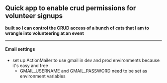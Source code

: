 ## Quick app to enable crud permissions for volunteer signups

**built so I can control the CRUD access of a bunch of cats that I am to wrangle into volunteering
at an event**

---
#### Email settings

- set up ActionMailer to use gmail in dev and prod environments because it's easy and free
  - GMAIL_USERNAME and GMAIL_PASSWORD need to be set as environment variables


